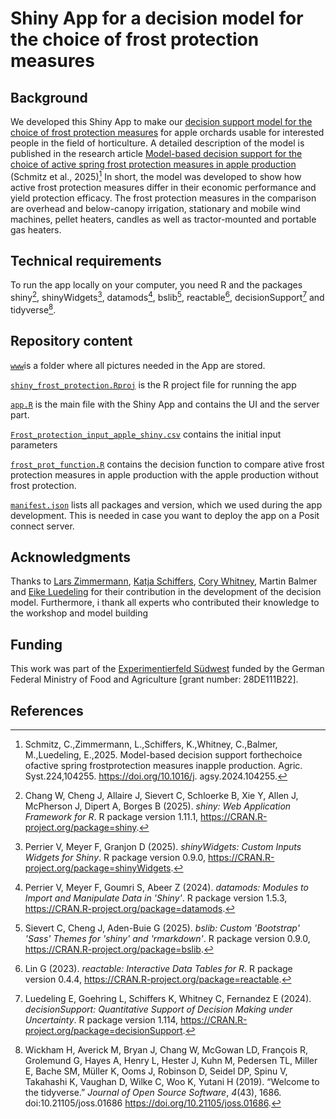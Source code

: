 # Shiny App for a decision model for the choice of frost protection measures

## Background
We developed this Shiny App to make our [decision support model for the choice of frost protection measures](https://doi.org/10.5281/zenodo.11473204) for apple orchards usable for interested people in the field of horticulture. 
A detailed description of the model is published in the research article [Model-based decision support for the choice of active spring frost protection measures in apple production](https://doi.org/10.1016/j.agsy.2024.104255) (Schmitz et al., 2025)[^1]
In short, the model was developed to show how active frost protection measures differ in their economic performance and yield protection efficacy. The frost protection measures in the comparison are overhead and below-canopy irrigation, stationary and mobile wind machines, pellet heaters, candles as well as tractor-mounted and portable gas heaters. 

## Technical requirements
To run the app locally on your computer, you need R and the packages shiny[^2], shinyWidgets[^3], datamods[^4], bslib[^5], reactable[^6], decisionSupport[^7] and tidyverse[^8].

## Repository content
[`www`](https://github.com/ChristineSchmitz/shiny_frost_protection/tree/main/www)is a folder where all pictures needed in the App are stored. 

[`shiny_frost_protection.Rproj`](https://github.com/ChristineSchmitz/shiny_frost_protection/blob/main/shiny_frost_protection.Rproj) is the R project file for running the app

[`app.R`](https://github.com/ChristineSchmitz/shiny_frost_protection/blob/main/app.R) is the main file with the Shiny App and contains the UI and the server part. 

[`Frost_protection_input_apple_shiny.csv`](https://github.com/ChristineSchmitz/shiny_frost_protection/blob/main/Frost_protection_input_apple_shiny.csv) contains the initial input parameters

[`frost_prot_function.R`](https://github.com/ChristineSchmitz/shiny_frost_protection/blob/main/frost_prot_function.R) contains the decision function to compare ative frost protection measures in apple production with the apple production without frost protection. 

[`manifest.json`](https://github.com/ChristineSchmitz/shiny_frost_protection/blob/main/manifest.json) lists all packages and version, which we used during the app development. This is needed in case you want to deploy the app on a Posit connect server. 

## Acknowledgments
Thanks to [Lars Zimmermann](https://github.com/Lars-Zimmermann), [Katja Schiffers](https://github.com/katjaschiffers), [Cory Whitney](https://github.com/CWWhitney), Martin Balmer and [Eike Luedeling](https://github.com/eikeluedeling) for their contribution in the development of the decision model. Furthermore, i thank all experts who contributed their knowledge to the workshop and model building

## Funding
This work was part of the [Experimentierfeld Südwest](https://ef-sw.de/) funded by the German Federal Ministry of Food and Agriculture [grant number: 28DE111B22].

## References
[^1]: Schmitz, C.,Zimmermann, L.,Schiffers, K.,Whitney, C.,Balmer, M.,Luedeling, E.,2025. Model-based decision support forthechoice ofactive spring frostprotection measures inapple production. Agric. Syst.224,104255. https://doi.org/10.1016/j. agsy.2024.104255.
[^2]: Chang W, Cheng J, Allaire J, Sievert C, Schloerke B, Xie Y, Allen J, McPherson J, Dipert A, Borges B (2025).
  _shiny: Web Application Framework for R_. R package version 1.11.1,
  <https://CRAN.R-project.org/package=shiny>.
[^3]: Perrier V, Meyer F, Granjon D (2025). _shinyWidgets: Custom Inputs Widgets for Shiny_. R package version
  0.9.0, <https://CRAN.R-project.org/package=shinyWidgets>.
[^4]: Perrier V, Meyer F, Goumri S, Abeer Z (2024). _datamods: Modules to Import and Manipulate Data in 'Shiny'_. R
  package version 1.5.3, <https://CRAN.R-project.org/package=datamods>.
[^5]: Sievert C, Cheng J, Aden-Buie G (2025). _bslib: Custom 'Bootstrap' 'Sass' Themes for 'shiny' and 'rmarkdown'_.
  R package version 0.9.0, <https://CRAN.R-project.org/package=bslib>.
[^6]: Lin G (2023). _reactable: Interactive Data Tables for R_. R package version 0.4.4,
  <https://CRAN.R-project.org/package=reactable>.
[^7]: Luedeling E, Goehring L, Schiffers K, Whitney C, Fernandez E (2024). _decisionSupport: Quantitative Support of
  Decision Making under Uncertainty_. R package version 1.114,
  <https://CRAN.R-project.org/package=decisionSupport>.
[^8]: Wickham H, Averick M, Bryan J, Chang W, McGowan LD, François R, Grolemund G, Hayes A, Henry L, Hester J, Kuhn
  M, Pedersen TL, Miller E, Bache SM, Müller K, Ooms J, Robinson D, Seidel DP, Spinu V, Takahashi K, Vaughan D,
  Wilke C, Woo K, Yutani H (2019). “Welcome to the tidyverse.” _Journal of Open Source Software_, *4*(43), 1686.
  doi:10.21105/joss.01686 <https://doi.org/10.21105/joss.01686>.
